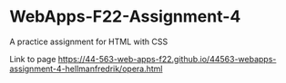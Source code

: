# WebApps-F22-Assignment-4
A practice assignment for HTML with CSS


Link to page https://44-563-web-apps-f22.github.io/44563-webapps-assignment-4-hellmanfredrik/opera.html
